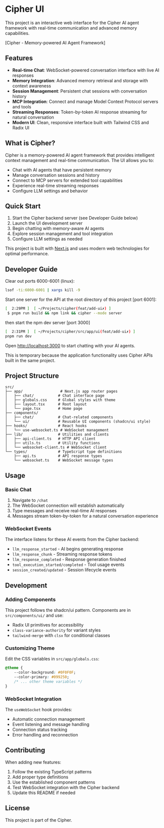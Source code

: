 # Cipher UI

This project is an interactive web interface for the Cipher AI agent framework with real-time communication and advanced memory capabilities.

[Cipher - Memory-powered AI Agent Framework]

## Features

- **Real-time Chat**: WebSocket-powered conversation interface with live AI responses
- **Memory Integration**: Advanced memory retrieval and storage with context awareness
- **Session Management**: Persistent chat sessions with conversation history
- **MCP Integration**: Connect and manage Model Context Protocol servers and tools
- **Streaming Responses**: Token-by-token AI response streaming for natural conversation
- **Modern UI**: Clean, responsive interface built with Tailwind CSS and Radix UI

## What is Cipher?

Cipher is a memory-powered AI agent framework that provides intelligent context management and real-time communication. The UI allows you to:

- Chat with AI agents that have persistent memory
- Manage conversation sessions and history  
- Connect to MCP servers for extended tool capabilities
- Experience real-time streaming responses
- Configure LLM settings and behavior

## Quick Start

1. Start the Cipher backend server (see Developer Guide below)
2. Launch the UI development server
3. Begin chatting with memory-aware AI agents
4. Explore session management and tool integration
5. Configure LLM settings as needed

This project is built with [Next.js](https://nextjs.org) and uses modern web technologies for optimal performance.

## Developer Guide

Clear out ports 6000-6001 (linux):
```bash
lsof -ti:6000-6001 | xargs kill -9   
```

Start one server for the API at the root directory of this project [port 6001]:
```bash
[  2:29PM ]  [ ~/Projects/cipher(feat/add-ui✗) ]
 $ pnpm run build && npm link && cipher --mode server
```

then start the npm dev server [port 3000]

```bash
[  2:31PM ]  [ ~/Projects/cipher/src/app/ui(feat/add-ui✗) ]
pnpm run dev
```

Open [http://localhost:3000](http://localhost:3000) to start chatting with your AI agents.

This is temporary because the application functionality uses Cipher APIs built in the same project.

## Project Structure

```
src/
├── app/                 # Next.js app router pages
│   ├── chat/           # Chat interface page
│   ├── globals.css     # Global styles with theme
│   ├── layout.tsx      # Root layout
│   └── page.tsx        # Home page
├── components/
│   ├── chat/           # Chat-related components
│   └── ui/             # Reusable UI components (shadcn/ui style)
├── hooks/              # React hooks
│   └── use-websocket.ts # WebSocket management
├── lib/                # Utilities and clients
│   ├── api-client.ts   # HTTP API client
│   ├── utils.ts        # Utility functions
│   └── websocket-client.ts # WebSocket client
└── types/              # TypeScript type definitions
    ├── api.ts          # API response types
    └── websocket.ts    # WebSocket message types
```

## Usage

### Basic Chat

1. Navigate to `/chat`
2. The WebSocket connection will establish automatically
3. Type messages and receive real-time AI responses
4. Messages stream token-by-token for a natural conversation experience

### WebSocket Events

The interface listens for these AI events from the Cipher backend:

- `llm_response_started` - AI begins generating response
- `llm_response_chunk` - Streaming response tokens
- `llm_response_completed` - Response generation finished
- `tool_execution_started/completed` - Tool usage events
- `session_created/updated` - Session lifecycle events

## Development

### Adding Components

This project follows the shadcn/ui pattern. Components are in `src/components/ui/` and use:

- Radix UI primitives for accessibility
- `class-variance-authority` for variant styles
- `tailwind-merge` with `clsx` for conditional classes

### Customizing Theme

Edit the CSS variables in `src/app/globals.css`:

```css
@theme {
    --color-background: #0F0F0F;
    --color-primary: #099250;
    /* ... other theme variables */
}
```

### WebSocket Integration

The `useWebSocket` hook provides:

- Automatic connection management
- Event listening and message handling
- Connection status tracking
- Error handling and reconnection

## Contributing

When adding new features:

1. Follow the existing TypeScript patterns
2. Add proper type definitions
3. Use the established component patterns
4. Test WebSocket integration with the Cipher backend
5. Update this README if needed

## License

This project is part of the Cipher.
